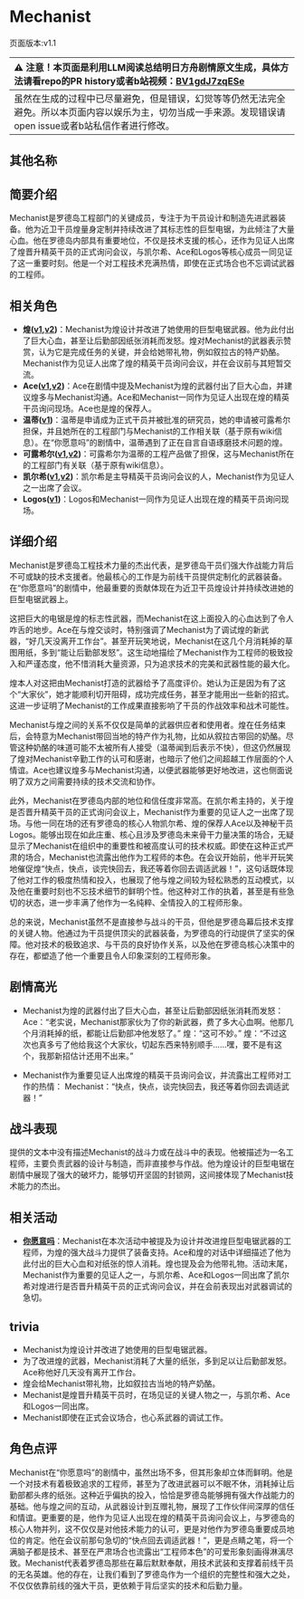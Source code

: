 # Mechanist
页面版本:v1.1
 

| :warning: 注意！本页面是利用LLM阅读总结明日方舟剧情原文生成，具体方法请看repo的PR history或者b站视频：[BV1gdJ7zqESe](https://www.bilibili.com/video/BV1gdJ7zqESe/)         |
|:----------------------------|
| 虽然在生成的过程中已尽量避免，但是错误，幻觉等等仍然无法完全避免。所以本页面内容以娱乐为主，切勿当成一手来源。发现错误请open issue或者b站私信作者进行修改。|



## 其他名称

## 简要介绍
Mechanist是罗德岛工程部门的关键成员，专注于为干员设计和制造先进武器装备。他为近卫干员煌量身定制并持续改进了其标志性的巨型电锯，为此倾注了大量心血。他在罗德岛内部具有重要地位，不仅是技术支援的核心，还作为见证人出席了煌晋升精英干员的正式询问会议，与凯尔希、Ace和Logos等核心成员一同见证了这一重要时刻。他是一个对工程技术充满热情，即使在正式场合也不忘调试武器的工程师。
## 相关角色
-   **煌([v1](char_017_huang.md),[v2](../char_v3/char_017_huang.md))**：Mechanist为煌设计并改进了她使用的巨型电锯武器。他为此付出了巨大心血，甚至让后勤部因纸张消耗而发怒。煌对Mechanist的武器表示赞赏，认为它是完成任务的关键，并会给她带礼物，例如叙拉古的特产奶酪。Mechanist作为见证人出席了煌的精英干员询问会议，并在会议前与其短暂交流。
-   **Ace([v1](extended_char_Ace.md),[v2](../char_v3/extended_char_Ace.md))**：Ace在剧情中提及Mechanist为煌的武器付出了巨大心血，并建议煌多与Mechanist沟通。Ace和Mechanist一同作为见证人出现在煌的精英干员询问现场。Ace也是煌的保荐人。
-   **温蒂([v1](char_400_weedy.md))**：温蒂是申请成为正式干员并被批准的研究员，她的申请被可露希尔担保，并且她所在的工程部门与Mechanist的工作相关联（基于原有wiki信息）。在“你愿意吗”的剧情中，温蒂遇到了正在自言自语琢磨技术问题的煌。
-   **可露希尔([v1](extended_char_ke_lu_xi_er.md),[v2](../char_v3/extended_char_ke_lu_xi_er.md))**：可露希尔为温蒂的工程产品做了担保，这与Mechanist所在的工程部门有关联（基于原有wiki信息）。
-   **凯尔希([v1](char_003_kalts.md),[v2](../char_v3/char_003_kalts.md))**：凯尔希是主导精英干员询问会议的人，Mechanist作为见证人之一出席了会议。
-   **Logos([v1](extended_char_Logos.md))**：Logos和Mechanist一同作为见证人出现在煌的精英干员询问现场。
## 详细介绍
Mechanist是罗德岛工程技术力量的杰出代表，是罗德岛干员们强大作战能力背后不可或缺的技术支援者。他最核心的工作是为前线干员提供定制化的武器装备。在“你愿意吗”的剧情中，他最重要的贡献体现在为近卫干员煌设计并持续改进她的巨型电锯武器上。

这把巨大的电锯是煌的标志性武器，而Mechanist在这上面投入的心血达到了令人咋舌的地步。Ace在与煌交谈时，特别强调了Mechanist为了调试煌的新武器，“好几天没离开工作台”。甚至开玩笑地说，Mechanist在这几个月消耗掉的草图用纸，多到“能让后勤部发怒”。这生动地描绘了Mechanist作为工程师的极致投入和严谨态度，他不惜消耗大量资源，只为追求技术的完美和武器性能的最大化。

煌本人对这把由Mechanist打造的武器给予了高度评价。她认为正是因为有了这个“大家伙”，她才能顺利切开阻碍，成功完成任务，甚至才能用出一些新的招式。这进一步证明了Mechanist的工作成果直接影响了干员的作战效率和战术可能性。

Mechanist与煌之间的关系不仅仅是简单的武器供应者和使用者。煌在任务结束后，会特意为Mechanist带回当地的特产作为礼物，比如从叙拉古带回的奶酪。尽管这种奶酪的味道可能不太被所有人接受（温蒂闻到后表示不快），但这仍然展现了煌对Mechanist辛勤工作的认可和感谢，也暗示了他们之间超越工作层面的个人情谊。Ace也建议煌多与Mechanist沟通，以便武器能够更好地改进，这也侧面说明了双方之间需要持续的技术交流和协作。

此外，Mechanist在罗德岛内部的地位和信任度非常高。在凯尔希主持的，关于煌是否晋升精英干员的正式询问会议上，Mechanist作为重要的见证人之一出席了现场。与他一同在场的还有罗德岛的核心人物凯尔希、煌的保荐人Ace以及神秘干员Logos。能够出现在如此庄重、核心且涉及罗德岛未来骨干力量决策的场合，无疑显示了Mechanist在组织中的重要性和被高度认可的技术权威。即使在这种正式严肃的场合，Mechanist也流露出他作为工程师的本色。在会议开始前，他半开玩笑地催促煌“快点，快点，谈完快回去，我还等着你回去调适武器！”，这句话既体现了他对工作的极度热情和投入，也展现了他与煌之间较为轻松熟悉的互动模式，以及他在重要时刻也不忘技术细节的鲜明个性。他这种对工作的执着，甚至是有些急切的状态，进一步丰满了他作为一名纯粹、全情投入的工程师形象。

总的来说，Mechanist虽然不是直接参与战斗的干员，但他是罗德岛幕后技术支撑的关键人物。他通过为干员提供顶尖的武器装备，为罗德岛的行动提供了坚实的保障。他对技术的极致追求、与干员的良好协作关系，以及他在罗德岛核心决策中的存在，都塑造了他一个重要且令人印象深刻的工程师形象。
## 剧情高光
*   Mechanist为煌的武器付出了巨大心血，甚至让后勤部因纸张消耗而发怒：
    Ace：“老实说，Mechanist那家伙为了你的新武器，费了多大心血啊。他那几个月消耗掉的纸，都能让后勤部冲他发怒了。”
    煌：“这可不妙。”
    煌：“不过这次也真多亏了他给我这个大家伙，切起东西来特别顺手......嘿，要不是有这个，我那新招估计还用不出来。”

*   Mechanist作为重要见证人出席煌的精英干员询问会议，并流露出工程师对工作的热情：
    Mechanist：“快点，快点，谈完快回去，我还等着你回去调适武器！”
## 战斗表现
提供的文本中没有描述Mechanist的战斗力或在战斗中的表现。他被描述为一名工程师，主要负责武器的设计与制造，而非直接参与作战。他为煌设计的巨型电锯在剧情中展现了强大的破坏力，能够切开坚固的封锁网，这间接体现了Mechanist技术能力的杰出。
## 相关活动
-   **[你愿意吗](../stories/story_huang_set_1.md)**：Mechanist在本次活动中被提及为设计并改进煌巨型电锯武器的工程师，为煌的强大战斗力提供了装备支持。Ace和煌的对话中详细描述了他为此付出的巨大心血和对纸张的惊人消耗。煌也提及会为他带礼物。活动末尾，Mechanist作为重要的见证人之一，与凯尔希、Ace和Logos一同出席了凯尔希对煌进行是否晋升精英干员的正式询问会议，并在会前表现出对武器调试的急切。
## trivia
*   Mechanist为煌设计并改进了她使用的巨型电锯武器。
*   为了改进煌的武器，Mechanist消耗了大量的纸张，多到足以让后勤部发怒。Ace称他好几天没有离开工作台。
*   煌会给Mechanist带礼物，比如叙拉古当地的特产奶酪。
*   Mechanist是煌晋升精英干员时，在场见证的关键人物之一，与凯尔希、Ace和Logos一同出席。
*   Mechanist即使在正式会议场合，也心系武器的调试工作。
## 角色点评
Mechanist在“你愿意吗”的剧情中，虽然出场不多，但其形象却立体而鲜明。他是一个对技术有着极致追求的工程师，甚至为了改进武器可以不眠不休，消耗掉让后勤部都头疼的纸张。这种近乎偏执的投入，恰恰是罗德岛能够拥有强大作战能力的基础。他与煌之间的互动，从武器设计到互赠礼物，展现了工作伙伴间深厚的信任和情谊。更重要的是，他作为见证人出现在煌的精英干员询问会议上，与罗德岛的核心人物并列，这不仅仅是对他技术能力的认可，更是对他作为罗德岛重要成员地位的肯定。他在会议前那句急切的“快点回去调适武器！”，更是点睛之笔，将一个满脑子都是技术、甚至在严肃场合也流露出“工程师本色”的可爱形象刻画得淋漓尽致。Mechanist代表着罗德岛那些在幕后默默奉献，用技术武装和支撑着前线干员的无名英雄。他的存在，让我们看到了罗德岛作为一个组织的完整性和强大之处，不仅仅依靠前线的强大干员，更依赖于背后坚实的技术和后勤力量。